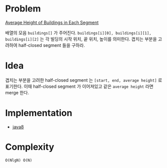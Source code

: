 # Problem

[Average Height of Buildings in Each Segment](https://leetcode.com/problems/average-height-of-buildings-in-each-segment/)

배열의 모음 `buildings[]` 가 주어진다. `buildings[i][0],
buildings[i][1], buildings[i][2]` 는 각 빌딩의 시작 위치, 끝 위치,
높이를 의미한다. 겹치는 부분을 고려하여 half-closed segment 들을
구하라.

# Idea

겹치는 부분을 고려한 half-closed segment 는 `[start, end, average
height]` 로 표기한다. 이때 half-closed segment 가 이어져있고 같은
`average height` 라면 merge 한다.

# Implementation

* [java8](MainApp.java)

# Complexity

```
O(NlgN) O(N)
```
